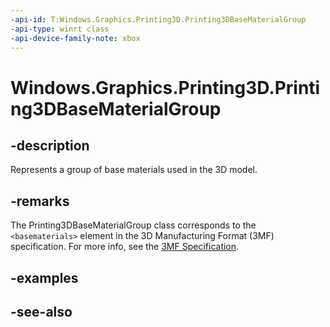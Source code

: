 ```yaml
---
-api-id: T:Windows.Graphics.Printing3D.Printing3DBaseMaterialGroup
-api-type: winrt class
-api-device-family-note: xbox
---
```


<!-- Class syntax.
public class Printing3DBaseMaterialGroup : Windows.Graphics.Printing3D.IPrinting3DBaseMaterialGroup
-->

# Windows.Graphics.Printing3D.Printing3DBaseMaterialGroup

## -description
Represents a group of base materials used in the 3D model.

## -remarks
The Printing3DBaseMaterialGroup class corresponds to the `<basematerials>` element in the 3D Manufacturing Format (3MF) specification. For more info, see the [3MF Specification](https://3mf.io/spec/).

## -examples

## -see-also
